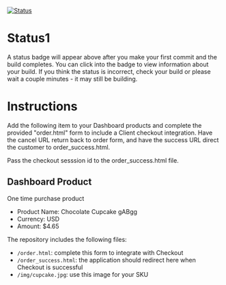 [![Status](https://img.shields.io/badge/status-BUILDING%20COMMIT:%20f6ef8d264188abf79257fa69da33adff3f2b21e4-yellow.svg)](https://github.com/lorence-crowdbotics/bakery_scaffold_hM8QF39jzGXPQTst/commit/f6ef8d264188abf79257fa69da33adff3f2b21e4)

















# Status1

A status badge will appear above after you make your first commit and the build completes. You can click into the badge to view information about your build. If you think the status is incorrect, check your build or please wait a couple minutes - it may still be building.

# Instructions

Add the following item to your Dashboard products and complete the provided "order.html" form to include a Client checkout integration. Have the cancel URL return back to order form, and have the success URL direct the customer to order_success.html.

Pass the checkout sesssion id to the order_success.html file.

## Dashboard Product
One time purchase product
* Product Name: Chocolate Cupcake gABgg
* Currency: USD
* Amount: $4.65

The repository includes the following files:
* `/order.html`: complete this form to integrate with Checkout
* `/order_success.html`: the application should redirect here when Checkout is successful
* `/img/cupcake.jpg`: use this image for your SKU

